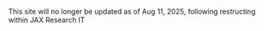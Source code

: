 This site will no longer be updated as of Aug 11, 2025, following restructing within JAX Research IT
